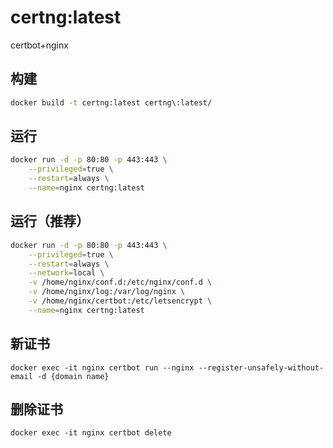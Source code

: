 # certng:latest

certbot+nginx

## 构建
```bash
docker build -t certng:latest certng\:latest/
```

## 运行
```bash
docker run -d -p 80:80 -p 443:443 \
    --privileged=true \
    --restart=always \
    --name=nginx certng:latest
```

## 运行（推荐）
```bash
docker run -d -p 80:80 -p 443:443 \
    --privileged=true \
    --restart=always \
    --network=local \
    -v /home/nginx/conf.d:/etc/nginx/conf.d \
    -v /home/nginx/log:/var/log/nginx \
    -v /home/nginx/certbot:/etc/letsencrypt \
    --name=nginx certng:latest
```

## 新证书

```
docker exec -it nginx certbot run --nginx --register-unsafely-without-email -d {domain name}
```

## 删除证书

```
docker exec -it nginx certbot delete
```
